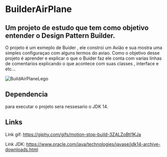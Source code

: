 # BuilderAirPlane
## Um projeto de estudo que tem como objetivo entender o Design Pattern Builder.

O projeto é um exmeplo de Buider , ele constroi um Avião e sua mostra uma simples configuraçao com alguns termos do aviao.
Como o objetivo desse projeto é aprender e explicar o que o Buider faz ele conta com varias linhas de comentarios explicando o que acontece com suas classes , interface e etc...


![BuildAirPlaneLego](https://github.com/ACatarata/BuilderAirPlane/blob/master/BuildAirPlaneLego.gif)
## Dependencia 
para executar o projeto sera nessesario o JDK 14.
## Links 
Link gif: https://giphy.com/gifs/motion-stop-build-3ZALZoBtI1KJa

Link JDK: https://www.oracle.com/java/technologies/javase/jdk14-archive-downloads.html

